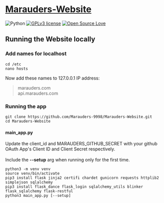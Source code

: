 # [Marauders-Website](https://github.com/Marauders-9998/Marauders-Website)
![Python](https://img.shields.io/badge/python-v3.6-blue.svg)
[![GPLv3 license](https://img.shields.io/badge/License-GPLv3-blue.svg)](http://perso.crans.org/besson/LICENSE.html)
[![Open Source Love](https://badges.frapsoft.com/os/v1/open-source.png?v=103)](https://github.com/ellerbrock/open-source-badges/)

## Running the Website locally
### Add names for localhost
```
cd /etc
nano hosts
```
Now add these names to 127.0.0.1 IP address:<br>
> marauders.com<br>
> api.marauders.com

### Running the app
```
git clone https://github.com/Marauders-9998/Marauders-Website.git
cd Marauders-Website
```
#### main_app.py

Update the client_id and MARAUDERS_GITHUB_SECRET with your github OAuth App's Client ID and Client Secret respectively.<br><br>
Include the **--setup** arg when running only for the first time.
```
python3 -m venv venv
source venv/bin/activate
pip3 install flask jinja2 certifi chardet gunicorn requests httplib2 simplejson sqlalchemy
pip3 install flask_dance flask_login sqlalchemy_utils blinker flask_sqlalchemy flask-restful
python3 main_app.py [--setup]
```
